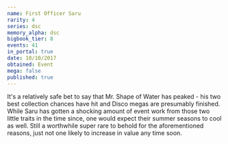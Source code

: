 ```yaml
---
name: First Officer Saru
rarity: 4
series: dsc
memory_alpha: dsc
bigbook_tier: 8
events: 41
in_portal: true
date: 10/10/2017
obtained: Event
mega: false
published: true
---
```


It's a relatively safe bet to say that Mr. Shape of Water has peaked - his two best collection chances have hit and Disco megas are presumably finished. While Saru has gotten a shocking amount of event work from those two little traits in the time since, one would expect their summer seasons to cool as well. Still a worthwhile super rare to behold for the aforementioned reasons, just not one likely to increase in value any time soon.
